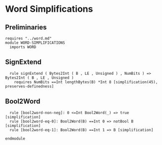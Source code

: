 # Word Simplifications

## Preliminaries

```k
requires "../word.md"
module WORD-SIMPLIFICATIONS
  imports WORD
```

## SignExtend

```k
  rule signExtend ( Bytes2Int ( B , LE , Unsigned ) , NumBits ) => Bytes2Int ( B , LE , Unsigned )
    requires NumBits ==Int lengthBytes(B) *Int 8 [simplification(45), preserves-definedness]
```

## Bool2Word

```k
  rule [bool2word-non-neg]: 0 <=Int Bool2Word(_) => true [simplification]
  rule [bool2word-eq-0]: Bool2Word(B) ==Int 0 => notBool B [simplification]
  rule [bool2word-eq-1]: Bool2Word(B) ==Int 1 => B [simplification]
```

```k
endmodule
```